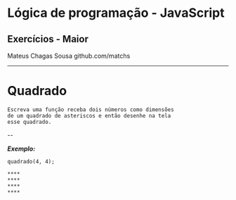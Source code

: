 Lógica de programação - JavaScript
===

## Exercícios - Maior


Mateus Chagas Sousa
github.com/matchs

---
# Quadrado

```
Escreva uma função receba dois números como dimensões
de um quadrado de asteriscos e então desenhe na tela
esse quadrado.
```
--

***Exemplo:***
```
quadrado(4, 4);

****
****
****
****
```